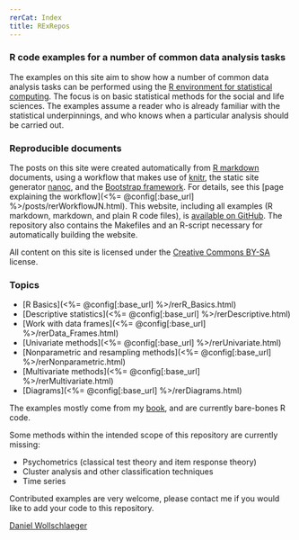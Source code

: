 ```yaml
---
rerCat: Index
title: RExRepos
---
```


### R code examples for a number of common data analysis tasks

The examples on this site aim to show how a number of common data analysis tasks can be performed using the [R environment for statistical computing](https://www.r-project.org/).
The focus is on basic statistical methods for the social and life sciences.
The examples assume a reader who is already familiar with the statistical underpinnings, and who knows when a particular analysis should be carried out.

### Reproducible documents

The posts on this site were created automatically from [R markdown](https://rmarkdown.rstudio.com/) documents, using a workflow that makes use of [knitr](https://yihui.name/knitr/), the static site generator [nanoc](https://nanoc.ws/), and the [Bootstrap framework](https://getbootstrap.com/). For details, see this [page explaining the workflow](<%= @config[:base_url] %>/posts/rerWorkflowJN.html). This website, including all examples (R markdown, markdown, and plain R code files), is [available on GitHub](https://github.com/dwoll/RExRepos). The repository also contains the Makefiles and an R-script necessary for automatically building the website.

All content on this site is licensed under the [Creative Commons BY-SA](https://creativecommons.org/licenses/by-sa/4.0/) license.

### Topics

 - [R Basics](<%= @config[:base_url] %>/rerR_Basics.html)
 - [Descriptive statistics](<%= @config[:base_url] %>/rerDescriptive.html)
 - [Work with data frames](<%= @config[:base_url] %>/rerData_Frames.html)
 - [Univariate methods](<%= @config[:base_url] %>/rerUnivariate.html)
 - [Nonparametric and resampling methods](<%= @config[:base_url] %>/rerNonparametric.html)
 - [Multivariate methods](<%= @config[:base_url] %>/rerMultivariate.html)
 - [Diagrams](<%= @config[:base_url] %>/rerDiagrams.html)

The examples mostly come from my [book](http://www.dwoll.de/r/gddmr.php), and are currently bare-bones R code.

Some methods within the intended scope of this repository are currently missing:

 - Psychometrics (classical test theory and item response theory)
 - Cluster analysis and other classification techniques
 - Time series

Contributed examples are very welcome, please contact me if you would like to add your code to this repository.

[Daniel Wollschlaeger](http://www.dwoll.de/)
